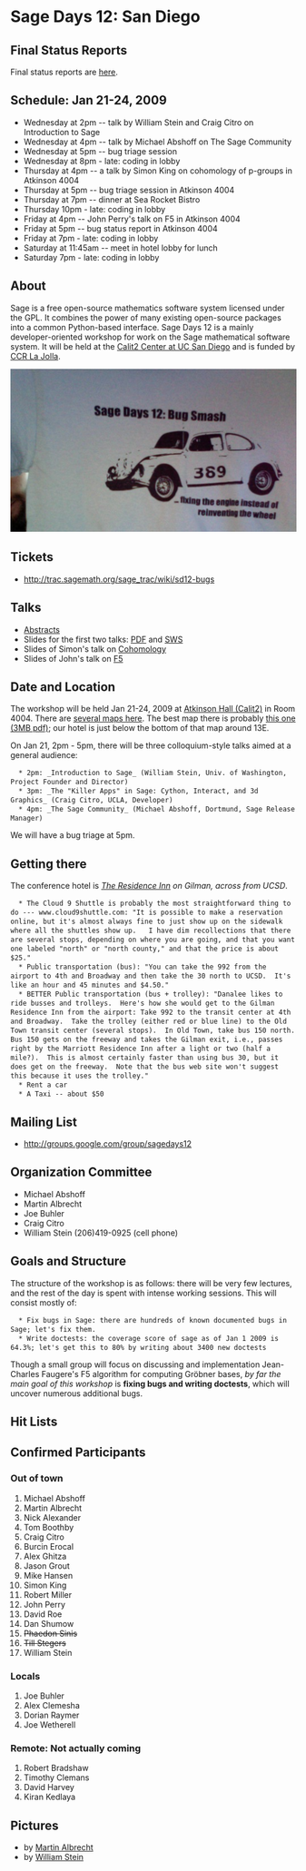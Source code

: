 

# Sage Days 12: San Diego


## Final Status Reports

Final status reports are <a href="/days12/statusreports">here</a>. 


## Schedule: Jan 21-24, 2009

* Wednesday at 2pm -- talk by William Stein and Craig Citro on Introduction to Sage 
* Wednesday at 4pm -- talk by Michael Abshoff on The Sage Community 
* Wednesday at 5pm -- bug triage session 
* Wednesday at 8pm - late: coding in lobby 
* Thursday at 4pm -- a talk by Simon King on cohomology of p-groups in Atkinson 4004 
* Thursday at 5pm -- bug triage session in Atkinson 4004 
* Thursday at 7pm -- dinner at Sea Rocket Bistro 
* Thursday 10pm - late: coding in lobby 
* Friday at 4pm -- John Perry's talk on F5 in Atkinson 4004 
* Friday at 5pm -- bug status report in Atkinson 4004 
* Friday at 7pm - late: coding in lobby 
* Saturday at 11:45am -- meet in hotel lobby for lunch  
* Saturday 7pm - late: coding in lobby 

## About

Sage is a free open-source mathematics software system licensed under the GPL. It combines the power  of many existing open-source packages into a common Python-based interface.  Sage Days 12 is a mainly developer-oriented workshop for work on the Sage mathematical software system.  It will be held at the <a class="http" href="http://www.calit2.net/">Calit2 Center at UC San Diego</a> and is funded by <a class="http" href="http://www.ccrwest.org/">CCR La Jolla</a>.  

<a href="days12/shirt.png">![days12/shirt.png](days12/shirt.png)</a> 


## Tickets

* <a href="http://trac.sagemath.org/sage_trac/wiki/sd12-bugs">http://trac.sagemath.org/sage_trac/wiki/sd12-bugs</a> 

## Talks

* <a href="/days12/abstracts">Abstracts</a> 
* Slides for the first two talks: <a href="days12/craig-stein.pdf">PDF</a> and <a href="days12/craig-stein.sws">SWS</a> 
* Slides of Simon's talk on <a href="days12/Cohomology2.pdf">Cohomology</a> 
* Slides of John's talk on <a href="days12/F5SageDays12.pdf">F5</a> 

## Date and Location

The workshop will be  held Jan 21-24, 2009 at <a class="http" href="http://atkinsonhall.calit2.net/">Atkinson Hall (Calit2)</a> in Room 4004.  There are <a class="http" href="http://atkinsonhall.calit2.net/directions/">several maps here</a>.  The best map there is probably <a class="http" href="http://atkinsonhall.calit2.net/directions/pdf/UCSD_map_Calit2.pdf">this one (3MB pdf)</a>; our hotel is just below the bottom of that map around 13E. 

On Jan 21, 2pm - 5pm, there will be three colloquium-style talks aimed at a general audience: 

      * 2pm: _Introduction to Sage_ (William Stein, Univ. of Washington, Project Founder and Director) 
      * 3pm: _The "Killer Apps" in Sage: Cython, Interact, and 3d Graphics_ (Craig Citro, UCLA, Developer) 
      * 4pm: _The Sage Community_ (Michael Abshoff, Dortmund, Sage Release Manager) 
We will have a bug triage at 5pm. 


## Getting there

The conference hotel is _<a class="http" href="http://www.marriott.com/hotels/travel/lajca-residence-inn-san-diego-la-jolla/">The Residence Inn</a> on Gilman, across from UCSD_.  

      * The Cloud 9 Shuttle is probably the most straightforward thing to do --- www.cloud9shuttle.com: "It is possible to make a reservation online, but it's almost always fine to just show up on the sidewalk where all the shuttles show up.   I have dim recollections that there are several stops, depending on where you are going, and that you want one labeled "north" or "north county," and that the price is about $25."   
      * Public transportation (bus): "You can take the 992 from the airport to 4th and Broadway and then take the 30 north to UCSD.  It's like an hour and 45 minutes and $4.50." 
      * BETTER Public transportation (bus + trolley): "Danalee likes to ride busses and trolleys.  Here's how she would get to the Gilman Residence Inn from the airport: Take 992 to the transit center at 4th and Broadway.  Take the trolley (either red or blue line) to the Old Town transit center (several stops).  In Old Town, take bus 150 north.  Bus 150 gets on the freeway and takes the Gilman exit, i.e., passes right by the Marriott Residence Inn after a light or two (half a mile?).  This is almost certainly faster than using bus 30, but it does get on the freeway.  Note that the bus web site won't suggest this because it uses the trolley." 
      * Rent a car 
      * A Taxi -- about $50 

## Mailing List

* <a href="http://groups.google.com/group/sagedays12">http://groups.google.com/group/sagedays12</a> 

## Organization Committee

* Michael Abshoff 
* Martin Albrecht 
* Joe Buhler 
* Craig Citro 
* William Stein  (206)419-0925  (cell phone) 

## Goals and Structure

The structure of the workshop is as follows: there will be very few lectures, and the rest of the day is spent with intense working sessions.  This will consist mostly of: 

      * Fix bugs in Sage: there are hundreds of known documented bugs in Sage; let's fix them. 
      * Write doctests: the coverage score of sage as of Jan 1 2009 is 64.3%; let's get this to 80% by writing about 3400 new doctests 
Though a small group will focus on discussing and implementation Jean-Charles Faugere's F5 algorithm for computing Gröbner bases, _by far the main goal of this workshop_ is **fixing bugs and writing doctests**, which will uncover numerous additional bugs.   


## Hit Lists


## Confirmed Participants


### Out of town

1. Michael Abshoff 
1. Martin Albrecht 
1. Nick Alexander 
1. Tom Boothby 
1. Craig Citro 
1. Burcin Erocal 
1. Alex Ghitza 
1. Jason Grout 
1. Mike Hansen 
1. Simon King 
1. Robert Miller 
1. John Perry 
1. David Roe 
1. Dan Shumow 
1. ~~Phaedon Sinis~~ 
1. ~~Till Stegers~~ 
1. William Stein 

### Locals

1. Joe Buhler 
1. Alex Clemesha 
1. Dorian Raymer 
1. Joe Wetherell 

### Remote: Not actually coming

1. Robert Bradshaw 
1. Timothy Clemans 
1. David Harvey 
1. Kiran Kedlaya 

## Pictures

* by <a class="http" href="http://www.flickr.com/photos/martinralbrecht/tags/sagedays12/">Martin Albrecht</a> 
* by <a class="http" href="http://picasaweb.google.com/wstein/SageDays12InSanDiego">William Stein</a> 